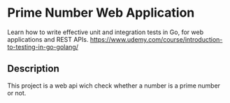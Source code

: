 # Prime Number Web Application

Learn how to write effective unit and integration tests in Go, for web applications and REST APIs.
https://www.udemy.com/course/introduction-to-testing-in-go-golang/

## Description

This project is a web api wich check whether a number is a prime number or not.